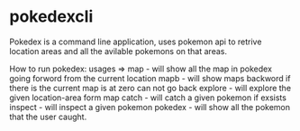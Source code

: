 # pokedexcli

Pokedex is a command line application, uses pokemon api to retrive location areas and all the avilable pokemons on that areas.

How to run pokedex:
    usages => 
        map - will show all the map in pokedex going forword from the current location
        mapb - will show maps backword if there is the current map is at zero can not go back
        explore - will explore the given location-area form map
        catch - will catch a given pokemon if exsists
        inspect - will inspect a given pokemon 
        pokedex - will show all the pokemon that the user caught.
